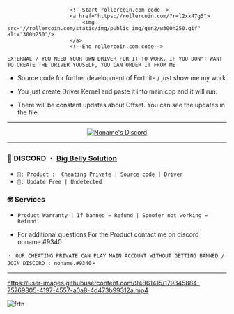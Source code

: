 

						<!--Start rollercoin.com code-->
						<a href="https://rollercoin.com/?r=l2xx47g5">
							<img src="//rollercoin.com/static/img/public_img/gen2/w300h250.gif" alt="300h250"/>
						</a>
						<!--End rollercoin.com code-->
					

```sh-session
EXTERNAL / YOU NEED YOUR OWN DRIVER FOR IT TO WORK. IF YOU DON'T WANT TO CREATE THE DRIVER YOUSELF, YOU CAN ORDER IT FROM ME
```

- Source code for further development of Fortnite / just show me my work

- You just create Driver Kernel and paste it into main.cpp and it will run.

- There will be constant updates about Offset. You can see the updates in the file. 

*** 
  <p align="center">
    <a href="https://discord.com/users/523847478831874091">
        <img title="Noname Discord" alt="Noname's Discord" src="https://discord.c99.nl/widget/theme-2/523847478831874091.png"/>
    </a>
</p> 

***
### 💬 DISCORD ・ [Big Belly Solution](https://discord.gg/YpWp5hN6K5) 

 
* ` 🛒: Product :  Cheating Private | Source code | Driver `
* ` 📌: Update Free | Undetected ` 

### 🤓 Services 

* ` Product Warranty | If banned = Refund | Spoofer not working = Refund `

- For additional questions For the Product contact me on discord noname.#9340

 ```sh-session
・ OUR CHEATING PRIVATE CAN PLAY MAIN ACCOUNT WITHOUT GETTING BANNED / JOIN DISCORD : noname.#9340・ 
```                
***


https://user-images.githubusercontent.com/94861415/179345884-75769805-4197-4557-a0a8-4d473b99312a.mp4

![frtn](https://user-images.githubusercontent.com/86538817/191363676-32b75f56-a93a-4471-b1df-11539348b443.png)


